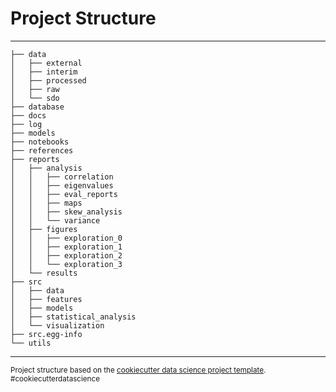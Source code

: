 Project Structure
==============================


------------

    ├── data
    │   ├── external
    │   ├── interim
    │   ├── processed
    │   ├── raw
    │   └── sdo
    ├── database
    ├── docs
    ├── log
    ├── models
    ├── notebooks
    ├── references
    ├── reports
    │   ├── analysis
    │   │   ├── correlation
    │   │   ├── eigenvalues
    │   │   ├── eval_reports
    │   │   ├── maps
    │   │   ├── skew_analysis
    │   │   └── variance
    │   ├── figures
    │   │   ├── exploration_0
    │   │   ├── exploration_1
    │   │   ├── exploration_2
    │   │   └── exploration_3
    │   └── results
    ├── src
    │   ├── data
    │   ├── features
    │   ├── models
    │   ├── statistical_analysis
    │   └── visualization
    ├── src.egg-info
    └── utils


--------

<p><small>Project structure based on the <a target="_blank" href="https://drivendata.github.io/cookiecutter-data-science/">cookiecutter data science project template</a>. #cookiecutterdatascience</small></p>
